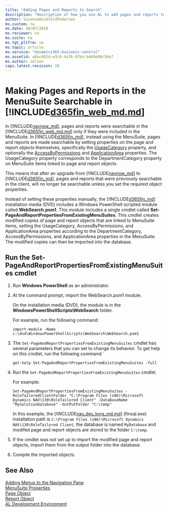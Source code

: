 ```yaml
---
title: "Adding Pages and Reports to Search"
description: "Description of how you use AL to add pages and reports to Search in the client."
author: SusanneWindfeldPedersen
ms.custom: na
ms.date: 10/07/2018
ms.reviewer: na
ms.suite: na
ms.tgt_pltfrm: na
ms.topic: article
ms.service: "dynamics365-business-central"
ms.assetid: a0ac492d-e3c8-4a76-87b4-b469e08c58e7
ms.author: solsen
caps.latest.revision: 18
---
```


# Making Pages and Reports in the MenuSuite Searchable in [!INCLUDE[d365fin_web_md.md](../developer/includes/d365fin_web_md.md)]

In [!INCLUDE[navnow_md](../developer/includes/navnow_md.md)], pages and reports were searchable in the [!INCLUDE[d365fin_web_md.md](../developer/includes/d365fin_web_md.md)] only if they were included in the MenuSuite. In [!INCLUDE[d365fin_md](../developer/includes/d365fin_md.md)], instead using the MenuSuite, pages and reports are made searchable by setting properties on the page and report objects themselves, specifically the [UsageCategory](../developer/properties/devenv-usagecategory-property.md) property, and optionally the [AccessByPermissions](../developer/properties/devenv-accessbypermission-property.md) and [ApplicationArea](../developer/properties/devenv-applicationarea-property.md) properties. The UsageCategory property corresponds to the DepartmentCategory property on MenuSuite items linked to page and report objects.

This means that after an upgrade from [!INCLUDE[navnow_md](../developer/includes/navnow_md.md)] to [!INCLUDE[d365fin_md](../developer/includes/d365fin_md.md)], pages and reports that were previously searchable in the client, will no longer be searchable unless you set the required object properties. 

Instead of setting these properties manually, the [!INCLUDE[d365fin_md](../developer/includes/d365fin_md.md)] installation media (DVD) includes a Windows PowerShell scripted module called **WebSearch.psm1**. This module includes a single cmdlet called **Set-PageAndReportPropertiesFromExistingMenuSuites**. This cmdlet creates modified copies of page and report objects that are linked to MenuSuite items, setting the UsageCategory, AccessByPermissions, and ApplicationArea properties according to the DepartmentCategory, AccessByPermissions, and ApplicationArea properties in the MenuSuite. The modified copies can then be imported into the database. 

## Run the Set-PageAndReportPropertiesFromExistingMenuSuites cmdlet

1. Run **Windows PowerShell** as an administrator.
2. At the command prompt, import the WebSearch.psm1 module.

    On the installation media (DVD), the module is in the **WindowsPowerShellScripts\WebSearch** folder.

    For example, run the following command:
    
    ```
    import-module -Name c:\dvd\WindowsPowerShellScripts\WebSearch\WebSearch.psm1

    ```
3.  The `Set-PageAndReportPropertiesFromExistingMenuSuites` cmdlet has several parameters that you can set to change its behavior. To get help on this cmdlet, run the following command:`

    ```
    get-help Set-PageAndReportPropertiesFromExistingMenuSuites -full
    ```
3.  Run the `Set-PageAndReportPropertiesFromExistingMenuSuites` cmdlet.

    For example:

    ```
    Set-PageAndReportPropertiesFromExistingMenuSuites -RoleTailoredClientFolder "C:\Program Files (x86)\Microsoft
    Dynamics NAV\130\RoleTailored Client" -DataBaseName "MySolutionDatabase" -OutPutFolder "C:\temp"
    ```

    In this example, the [!INCLUDE[nav_dev_long_md.md](../developer/includes/nav_dev_long_md.md)] (finsql.exe) installation path is `C:\Program Files (x86)\Microsoft
    Dynamics NAV\130\RoleTailored Client`, the database is named `MyDatabase` and modifed page and report objects are stored to the folder `C:\temp`.

 
4. If the cmdlet was not set up to import the modified page and report objects, import them from the output folder into the database. 

5. Compile the imported objects.


## See Also
[Adding Menus to the Navigation Pane](../developer/devenv-adding-menus-to-navigation-pane.md)  
[MenuSuite Properties](../developer/properties/devenv-menusuite-properties.md)   
[Page Object](../developer/devenv-page-object.md)  
[Report Object](devenv-report-object.md)  
[AL Development Environment](../developer/devenv-reference-overview.md)
